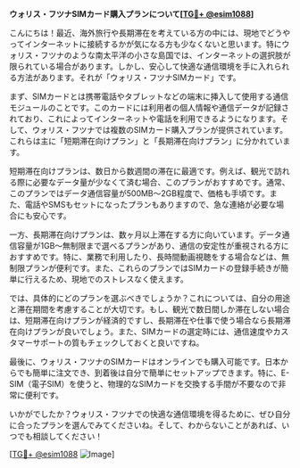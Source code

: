 **ウォリス・フツナSIMカード購入プランについて[[TG💪+ @esim1088](https://t.me/s/esim1088)]**

こんにちは！最近、海外旅行や長期滞在を考えている方の中には、現地でどうやってインターネットに接続するかが気になる方も少なくないと思います。特にウォリス・フツナのような南太平洋の小さな島国では、インターネットの選択肢が限られている場合があります。しかし、安心して快適な通信環境を手に入れられる方法があります。それが「ウォリス・フツナSIMカード」です。

まず、SIMカードとは携帯電話やタブレットなどの端末に挿入して使用する通信モジュールのことです。このカードには利用者の個人情報や通信データが記録されており、これによってインターネットや電話を利用できるようになります。そして、ウォリス・フツナでは複数のSIMカード購入プランが提供されています。これらは主に「短期滞在向けプラン」と「長期滞在向けプラン」に分かれています。

短期滞在向けプランは、数日から数週間の滞在に最適です。例えば、観光で訪れる際に必要なデータ量が少なくて済む場合、このプランがおすすめです。通常、このプランではデータ通信容量が500MB～2GB程度で、価格も手頃です。また、電話やSMSもセットになったプランもありますので、急な連絡が必要な場合にも安心です。

一方、長期滞在向けプランは、数ヶ月以上滞在する方に向いています。データ通信容量が1GB～無制限まで選べるプランがあり、通信の安定性が重視される方におすすめです。特に、業務で利用したり、長時間動画視聴をする場合などは、無制限プランが便利です。また、これらのプランではSIMカードの登録手続きが簡単に行えるため、現地でのストレスなく使えます。

では、具体的にどのプランを選ぶべきでしょうか？これについては、自分の用途と滞在期間を考慮することが大切です。もし、観光で数日間しか滞在しない場合は、短期滞在向けプランが経済的ですし、長期滞在や仕事で使う場合なら長期滞在向けプランが良いでしょう。また、SIMカードの選定時には、通信速度やカスタマーサポートの質もチェックしておくと良いですね。

最後に、ウォリス・フツナのSIMカードはオンラインでも購入可能です。日本からでも簡単に注文でき、到着後は自分で簡単にセットアップできます。特に、E-SIM（電子SIM）を使うと、物理的なSIMカードを交換する手間が不要なので非常に便利です。

いかがでしたか？ウォリス・フツナでの快適な通信環境を得るために、ぜひ自分に合ったプランを選んでみてくださいね。そして、わからないことがあれば、いつでも相談してください！

[[TG💪+ @esim1088](https://t.me/s/esim1088) ![Image](https://i.postimg.cc/Y0z9fWf4/image.png)]